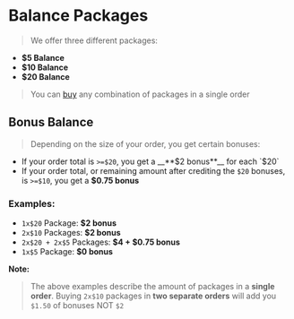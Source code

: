 # Balance Packages
> We offer three different packages:
- **$5 Balance**
- **$10 Balance**
- **$20 Balance**
> You can [buy](../slash-command/balance####/balance%20buy) any combination of packages in a single order


## Bonus Balance
> Depending on the size of your order, you get certain bonuses:
- If your order total is `>=$20`, you get a __**$2 bonus**__ for each `$20`
- If your order total, or remaining amount after crediting the `$20` bonuses, is `>=$10`, you get a __**$0.75 bonus**__

### Examples:
- `1x$20` Package: **$2 bonus**
- `2x$10` Packages: **$2 bonus**
- `2x$20 + 2x$5` Packages: **$4 + $0.75 bonus**
- `1x$5` Package: **$0 bonus**



**Note:**
> The above examples describe the amount of packages in a **single order**. Buying `2x$10` packages in **two separate orders** will add you `$1.50` of bonuses NOT `$2`
